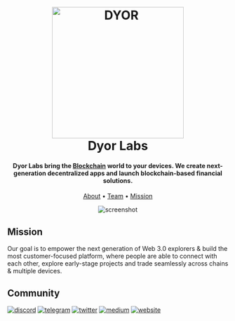 <h1 align="center">
  <br>
  <a href="https://raw.githubusercontent.com/DYORCORP/dyor_api/main/resources/wallet/icons/dyor.png?token=GHSAT0AAAAAABY7IUC5RVPHENBRNNIPYJ7YYZK4LSA"><img src="https://raw.githubusercontent.com/DYORCORP/dyor_api/main/resources/wallet/icons/dyor.png?token=GHSAT0AAAAAABY7IUC5RVPHENBRNNIPYJ7YYZK4LSA" alt="DYOR" width="300"></a>
  <br>
  Dyor Labs
  <br>
</h1>

<h4 align="center">Dyor Labs bring the <a href="https://en.wikipedia.org/wiki/Blockchain">Blockchain</a> world to your devices. We create next-generation decentralized apps and launch blockchain-based financial solutions.</h4>

<p align="center">
  <a href="#about">About</a> •
  <a href="#team">Team</a> •
  <a href="#mission">Mission</a>
</p>

<div align="center">

![screenshot](https://lamynaals.com/assets/services/crypt.gif)

</div>

## Mission

Our goal is to empower the next generation of Web 3.0 explorers & build the most customer-focused platform, where people are able to connect with each other, explore early-stage projects and trade seamlessly across chains & multiple devices.


## Community

<a href="https://discord.com/invite/HxhDy9vVpT"><img src="https://img.shields.io/badge/Discord-5865F2?style=for-the-badge&logo=discord&logoColor=white" alt="discord"></a>
<a href="https://t.me/+gmN6ckDUKb0yZTY8"><img src="https://img.shields.io/badge/Telegram-2CA5E0?style=for-the-badge&logo=telegram&logoColor=white" alt="telegram"></a>
<a href="https://twitter.com/dyorexchange"><img src="https://img.shields.io/badge/Twitter-1DA1F2?style=for-the-badge&logo=twitter&logoColor=white" alt="twitter"></a>
<a href="https://medium.com/@dyorexchange"><img src="https://img.shields.io/badge/Medium-12100E?style=for-the-badge&logo=medium&logoColor=white" alt="medium"></a>
<a href="https://dyor.exchange"><img src="https://img.shields.io/badge/website-000000?style=for-the-badge&logo=About.me&logoColor=white" alt="website"></a>